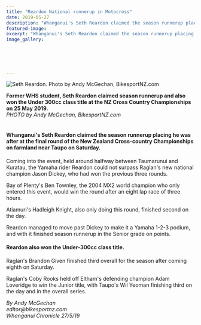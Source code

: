 ```yaml
---
title: "Reardon National runnerup in Motocross"
date: 2019-05-27
description: "Whanganui's Seth Reardon claimed the season runnerup placing he was after at the final round of the NZ Cross-country..."
featured-image: 
excerpt: "Whanganui's Seth Reardon claimed the season runnerup placing he was after at the final round of the New Zealand Cross-country Championships on farmland near Taupo on Saturday."
image_gallery:
    
    
    
    
    
---
```


<p><img src="https://www.nzherald.co.nz/resizer/toxhAL3wiF35JwHsT578dYlgXKA=/620x349/smart/filters:quality(70)/arc-anglerfish-syd-prod-nzme.s3.amazonaws.com/public/AZ7PVZQUIRAB7GC4XH3SG2HSDQ.jpg" alt="Seth Reardon. Photo by Andy McGechan, BikesportNZ.com " /></p>
<p><span><strong>Former WHS student, Seth Reardon claimed season runnerup and also won the Under 300cc class title at the NZ Cross Country Championships on 25 May 2019.</strong> <br /><em>PHOTO by Andy McGechan, BikesportNZ.com</em></span></p>
<h4><br /><strong>Whanganui's Seth Reardon claimed the season runnerup placing he was after at the final round of the New Zealand Cross-country Championships on farmland near Taupo on Saturday.</strong></h4>
<p>Coming into the event, held around halfway between Taumarunui and Kuratau, the Yamaha rider Reardon could not surpass Raglan's new national champion Jason Dickey, who had won the previous three rounds.</p>
<p>Bay of Plenty's Ben Townley, the 2004 MX2 world champion who only entered this event, would win the round after an eight lap race of three hours.</p>
<p>Atiamuri's Hadleigh Knight, also only doing this round, finished second on the day.</p>
<p>Reardon managed to move past Dickey to make it a Yamaha 1-2-3 podium, and with it finished season runnerup in the Senior grade on points.</p>
<h4><strong>Reardon also won the Under-300cc class title.</strong></h4>
<p>Raglan's Brandon Given finished third overall for the season after coming eighth on Saturday.</p>
<p>Raglan's Coby Rooks held off Eltham's defending champion Adam Loveridge to win the Junior title, with Taupo's Wil Yeoman finishing third on the day and in the overall series.</p>
<p><em><em>By Andy McGechan<br />editor@bikesportnz.com</em><br />Whanganui Chronicle 27/5/19</em></p>

